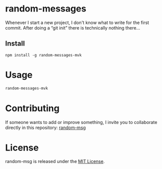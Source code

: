 # random-messages

Whenever I start a new project, I don't know what to write for the first commit. After doing a “git init” there is technically nothing there...

## Install

```npm
npm install -g random-messages-mvk
```

# Usage

```bash
random-messages-mvk
```

# Contributing
If someone wants to add or improve something, I invite you to collaborate directly in this repository: [random-msg](https://github.com/maverck-/npm-random-msg)

# License
random-msg is released under the [MIT License](https://opensource.org/licenses/MIT).